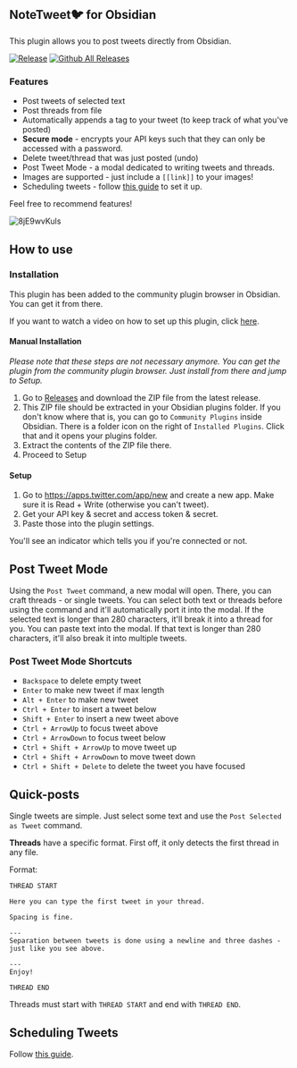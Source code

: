 ## NoteTweet🐦 for Obsidian
This plugin allows you to post tweets directly from Obsidian.

[![Release](https://img.shields.io/github/v/release/chhoumann/notetweet_obsidian?style=for-the-badge)]()
[![Github All Releases](https://img.shields.io/github/downloads/chhoumann/notetweet_obsidian/total.svg?style=for-the-badge&logo=appveyor)]()

### Features
- Post tweets of selected text
- Post threads from file
- Automatically appends a tag to your tweet (to keep track of what you've posted)
- **Secure mode** - encrypts your API keys such that they can only be accessed with a password.
- Delete tweet/thread that was just posted (undo)
- Post Tweet Mode - a modal dedicated to writing tweets and threads.
- Images are supported - just include a `[[link]]` to your images!
- Scheduling tweets - follow [this guide](./GuideToSettingUpScheduler.md) to set it up.


Feel free to recommend features!

![8jE9wvKuls](https://user-images.githubusercontent.com/29108628/109525702-16c97180-7ab2-11eb-8bc0-3c4bc79a6b7a.gif)

## How to use
### Installation
This plugin has been added to the community plugin browser in Obsidian. You can get it from there.

If you want to watch a video on how to set up this plugin, click [here](https://www.youtube.com/watch?v=jx09b1Ien3Q).

#### Manual Installation
*Please note that these steps are not necessary anymore. You can get the plugin from the community plugin browser. Just install from there and jump to Setup.*

1. Go to [Releases](https://github.com/chhoumann/notetweet_obsidian/releases) and download the ZIP file from the latest release.
2. This ZIP file should be extracted in your Obsidian plugins folder. If you don't know where that is, you can go to `Community Plugins` inside Obsidian. There is a folder icon on the right of `Installed Plugins`. Click that and it opens your plugins folder.
3. Extract the contents of the ZIP file there.
4. Proceed to Setup

#### Setup
1. Go to https://apps.twitter.com/app/new and create a new app. Make sure it is Read + Write (otherwise you can't tweet).
2. Get your API key & secret and access token & secret.
3. Paste those into the plugin settings.

You'll see an indicator which tells you if you're connected or not.

## Post Tweet Mode
Using the `Post Tweet` command, a new modal will open. There, you can craft threads - or single tweets.
You can select both text or threads before using the command and it'll automatically port it into the modal. If the selected text is longer than 280 characters, it'll break it into a thread for you.
You can paste text into the modal. If that text is longer than 280 characters, it'll also break it into multiple tweets.

### Post Tweet Mode Shortcuts
- `Backspace` to delete empty tweet
- `Enter` to make new tweet if max length
- `Alt + Enter` to make new tweet
- `Ctrl + Enter` to insert a tweet below
- `Shift + Enter` to insert a new tweet above
- `Ctrl + ArrowUp` to focus tweet above
- `Ctrl + ArrowDown` to focus tweet below
- `Ctrl + Shift + ArrowUp` to move tweet up
- `Ctrl + Shift + ArrowDown` to move tweet down
- `Ctrl + Shift + Delete` to delete the tweet you have focused

## Quick-posts
Single tweets are simple. Just select some text and use the `Post Selected as Tweet` command.

**Threads** have a specific format. First off, it only detects the first thread in any file.

Format:
```
THREAD START

Here you can type the first tweet in your thread.

Spacing is fine.

---
Separation between tweets is done using a newline and three dashes - just like you see above.

---
Enjoy!

THREAD END
```

Threads must start with `THREAD START` and end with `THREAD END`.


## Scheduling Tweets
Follow [this guide](./GuideToSettingUpScheduler.md).